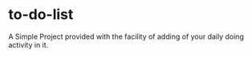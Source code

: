 # to-do-list
A Simple Project provided with the facility of adding of your daily doing activity in it. 
